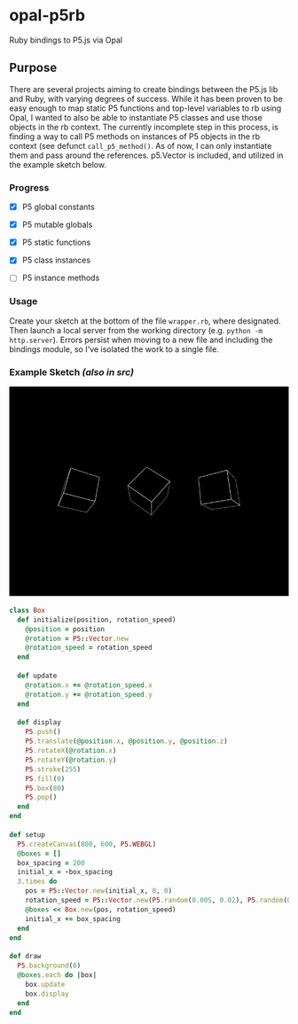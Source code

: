 # opal-p5rb
Ruby bindings to P5.js via Opal

## Purpose

There are several projects aiming to create bindings between the P5.js lib and Ruby, with varying degrees of success.  While it has been proven to be easy enough to map static P5 functions and top-level variables to rb using Opal, I wanted to also be able to instantiate P5 classes and use those objects in the rb context.  The currently incomplete step in this process, is finding a way to call P5 methods on instances of P5 objects in the rb context (see defunct `call_p5_method()`.  As of now, I can only instantiate them and pass around the references.  p5.Vector is included, and utilized in the example sketch below.

### Progress

- [x] P5 global constants

- [x] P5 mutable globals

- [x] P5 static functions

- [x] P5 class instances

- [ ] P5 instance methods

### Usage

Create your sketch at the bottom of the file `wrapper.rb`, where designated.  Then launch a local server from the working directory (e.g. `python -m http.server`).  Errors persist when moving to a new file and including the bindings module, so I've isolated the work to a single file.

### Example Sketch _(also in src)_

![cubes](./sketch.gif)

```ruby
class Box
  def initialize(position, rotation_speed)
    @position = position
    @rotation = P5::Vector.new
    @rotation_speed = rotation_speed
  end

  def update
    @rotation.x += @rotation_speed.x
    @rotation.y += @rotation_speed.y
  end

  def display
    P5.push()
    P5.translate(@position.x, @position.y, @position.z)
    P5.rotateX(@rotation.x)
    P5.rotateY(@rotation.y)
    P5.stroke(255)
    P5.fill(0)
    P5.box(80)
    P5.pop()
  end
end

def setup
  P5.createCanvas(800, 600, P5.WEBGL)
  @boxes = []
  box_spacing = 200
  initial_x = -box_spacing
  3.times do
    pos = P5::Vector.new(initial_x, 0, 0)
    rotation_speed = P5::Vector.new(P5.random(0.005, 0.02), P5.random(0.005, 0.02), 0)
    @boxes << Box.new(pos, rotation_speed)
    initial_x += box_spacing
  end
end

def draw
  P5.background(0)
  @boxes.each do |box|
    box.update
    box.display
  end
end
```
